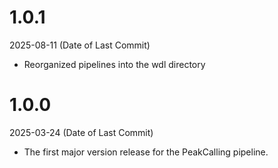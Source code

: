 # 1.0.1
2025-08-11 (Date of Last Commit)

* Reorganized pipelines into the wdl directory

# 1.0.0

2025-03-24 (Date of Last Commit)

* The first major version release for the PeakCalling pipeline.